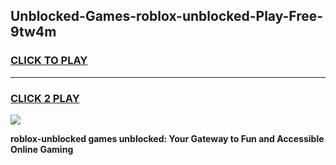 
## Unblocked-Games-roblox-unblocked-Play-Free-9tw4m
<h3>
<a href="https://premium76.site?title=roblox-unblocked&ref=21A">CLICK TO PLAY</a></h3>
<hr>

<h3>
<a href="https://premium76.site?title=roblox-unblocked&ref=21A">CLICK 2 PLAY</a>
  
</h3>

<a href="https://premium76.site?title=roblox-unblocked&ref=21A"><img src="https://clearcache.store/games.png"></a>


**roblox-unblocked games unblocked: Your Gateway to Fun and Accessible Online Gaming**
